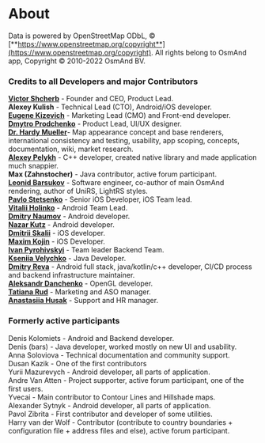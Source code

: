 # About
Data is powered by OpenStreetMap ODbL, &#169; [**https://www.openstreetmap.org/copyright**](https://www.openstreetmap.org/copyright).
All rights belong to OsmAnd app, Copyright &#169; 2010-2022 OsmAnd BV.

### Credits to all Developers and major Contributors
[**Victor Shcherb**](https://github.com/vshcherb) - Founder and CEO, Product Lead.  
**Alexey Kulish** - Technical Lead (CTO), Android/iOS developer.  
[**Eugene Kizevich**](http://github.com/EugeneZmeuk) - Marketing Lead (CMO) and Front-end developer.  
[**Dmytro Prodchenko**](https://github.com/dmpr0) - Product Lead, UI/UX designer.  
[**Dr. Hardy Mueller**](https://github.com/sonora)- Map appearance concept and base renderers, international consistency and testing, usability, app scoping, concepts, documentation, wiki, market research.  
[**Alexey Pelykh**](https://github.com/alexey-pelykh) - C++ developer, created native library and made application much snappier.  
**Max (Zahnstocher)** - Java contributor, active forum participant.  
[**Leonid Barsukov**](https://github.com/xmd5a2) - Software engineer, co-author of main OsmAnd rendering, author of UniRS, LightRS styles.  
[**Pavlo Stetsenko**](https://github.com/PaulStets) - Senior iOS Developer, iOS Team lead.  
[**Vitalii Holinko**](https://github.com/Chumva) - Android Team Lead.  
[**Dmitry Naumov**](https://github.com/cepprice) - Android developer.  
[**Nazar Kutz**](https://github.com/nazar-kutz) - Android developer.  
[**Dmitrii Skalii**](https://github.com/Skalii) - iOS developer.  
[**Maxim Kojin**](https://github.com/nnngrach) - iOS Developer.  
[**Ivan Pyrohivskyi**](https://github.com/ivanPyrohivskyi) - Team leader Backend Team.  
[**Kseniia Velychko**](https://github.com/alisa911) - Java Developer.  
[**Dmitry Reva**](https://github.com/Dima-1) - Android full stack, java/kotlin/c++ developer, CI/CD process and backend infrastructure maintainer.  
[**Aleksandr Danchenko**](https://github.com/StarQuasar) - OpenGL developer.  
[**Tatiana Rud**](https://github.com/TatianaRud) - Marketing and ASO manager.  
[**Anastasiia Husak**](https://github.com/anastasiia936) - Support and HR manager.  


### Formerly active participants
Denis Kolomiets - Android and Backend developer.  
Denis (bars) - Java developer, worked mostly on new UI and usability.  
Anna Soloviova - Technical documentation and community support.  
Dusan Kazik - One of the first contributors  
Yurii Mazurevych - Android developer, all parts of application.  
Andre Van Atten - Project supporter, active forum participant, one of the first users.  
Yvecai - Main contributor to Contour Lines and Hillshade maps.  
Alexander Sytnyk - Android developer, all parts of application.  
Pavol Zibrita - First contributor and developer of some utilities.  
Harry van der Wolf - Contributor (contribute to country boundaries + configuration file + address files and else), active forum participant.  
